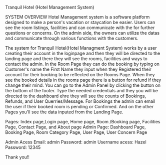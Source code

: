 Tranquil Hotel (Hotel Management System)

SYSTEM OVERVIEW
Hotel Management system is a software platform designed to make a person's vacation or staycation be easier. Users can see the room listings, facilities and can communicate with the for further questions or concerns. On the admin side, the owners can utilize the datas and communicate through various functions with the customers.

The system for Tranquil Hotel(Hotel Managment System) works by a user creating their account in the loginpage and then they will be directed to the landing page and there they will see the rooms, facilities and ways to contact the admin. In the Room Page they can do the booking by typing on Customer's name the First Name they input when they Registered their account for their booking to be reflected on the Rooms Page. When they see the booked details in the rooms page there is a button for refund if they change their mind. You can go to the Admin Panel by clicking the button on the bottom of the footer. Type the needed credentials and they you will be directed to the dashboard ehre they will see the counts of Bookings, Refunds, and User Querries/Message. For Bookings the admin can email the user if their booked room is pending or Confirmed. And on the other Pages you'll see the data inputed from the Landing Page.

Pages: Index page,Login page, Home page, Room /Booking page, Facilities Page, Contact Page, and About page
Admin Page: Dashboard Page, Booking Page, Room Category Page, User Page, User Concern Page

Admin Acess Email: admin Password: admin
Username acess: Hazel Password: 12345

Thank you!!
